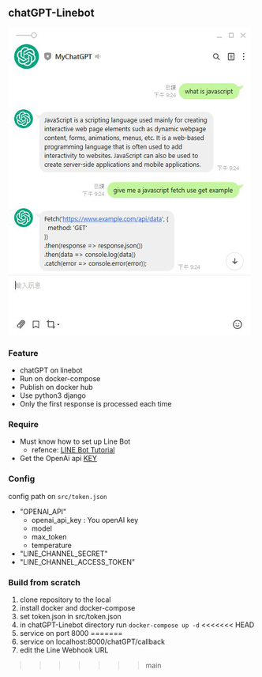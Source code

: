 ## chatGPT-Linebot

![](https://github.com/Hotshot824/chatGPT-Linebot/blob/main/docs/linebot-example.JPG?raw=true)

### Feature

- chatGPT on linebot 
- Run on docker-compose 
- Publish on docker hub
- Use python3 django
- Only the first response is processed each time

### Require

- Must know how to set up Line Bot
    - refence: [LINE Bot Tutorial]
- Get the OpenAi api [KEY] 

### Config  

config path on `src/token.json` 
- "OPENAI_API"
    - openai_api_key : You openAI key
    - model
    - max_token
    - temperature
- "LINE_CHANNEL_SECRET"
- "LINE_CHANNEL_ACCESS_TOKEN"

### Build from scratch

1. clone repository to the local
2. install docker and docker-compose
3. set token.json in src/token.json
4. in chatGPT-Linebot directory run `docker-compose up -d`
<<<<<<< HEAD
5. service on port 8000
=======
5. service on localhost:8000/chatGPT/callback
6. edit the Line Webhook URL 
>>>>>>> main

[LINE Bot Tutorial]: https://github.com/FawenYo/LINE_Bot_Tutorial
[key]: https://openai.com/api/
